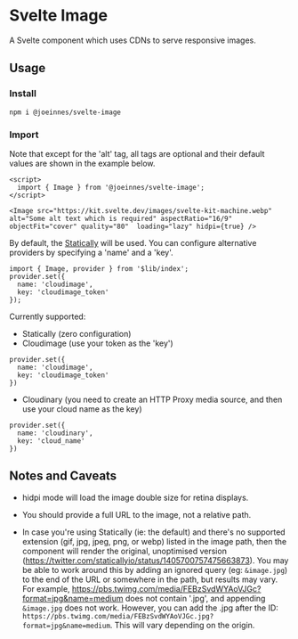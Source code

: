 # Svelte Image

A Svelte component which uses CDNs to serve responsive images.

## Usage

### Install
`npm i @joeinnes/svelte-image`

### Import
Note that except for the 'alt' tag, all tags are optional and their default values are shown in the example below.
```
<script>
  import { Image } from '@joeinnes/svelte-image';
</script>

<Image src="https://kit.svelte.dev/images/svelte-kit-machine.webp" alt="Some alt text which is required" aspectRatio="16/9" objectFit="cover" quality="80"  loading="lazy" hidpi={true} />
```

By default, the [Statically](https://statically.io) will be used. You can configure alternative providers by specifying a 'name' and a 'key'.

```
import { Image, provider } from '$lib/index';
provider.set({
  name: 'cloudimage',
  key: 'cloudimage_token'
});
```

Currently supported:
* Statically (zero configuration)
* Cloudimage (use your token as the 'key')

```
provider.set({
  name: 'cloudimage',
  key: 'cloudimage_token'
})
```
* Cloudinary (you need to create an HTTP Proxy media source, and then use your cloud name as the key)

```
provider.set({
  name: 'cloudinary',
  key: 'cloud_name'
})
```

## Notes and Caveats

* hidpi mode will load the image double size for retina displays.

* You should provide a full URL to the image, not a relative path.

* In case you're using Statically (ie: the default) and there's no supported extension (gif, jpg, jpeg, png, or webp) listed in the image path, then the component will render the original, unoptimised version (https://twitter.com/staticallyio/status/1405700757475663873). You may be able to work around this by adding an ignored query (eg: `&image.jpg`) to the end of the URL or somewhere in the path, but results may vary. For example, https://pbs.twimg.com/media/FEBzSvdWYAoVJGc?format=jpg&name=medium does not contain '.jpg', and appending `&image.jpg` does not work. However, you can add the .jpg after the ID: `https://pbs.twimg.com/media/FEBzSvdWYAoVJGc.jpg?format=jpg&name=medium`. This will vary depending on the origin.
